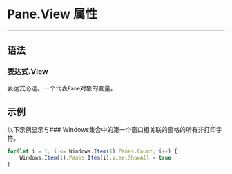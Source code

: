 # Pane.View 属性
            
---

## 语法

### 表达式.View

表达式必选。一个代表`Pane`对象的变量。

## 示例

以下示例显示与### Windows集合中的第一个窗口相关联的窗格的所有非打印字符。

```javascript
for(let i = 1; i <= Windows.Item(1).Panes.Count; i++) {
    Windows.Item(1).Panes.Item(i).View.ShowAll = true
}
```
